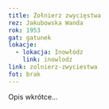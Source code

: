 ```yaml
---
title: Żołnierz zwycięstwa
rez: Jakubowska Wanda
rok: 1953
gat: gatunek
lokacje:
  - lokacja: Inowłódz
    link: inowlodz
link: zolnierz-zwyciestwa
fot: brak
---
```

Opis wkrótce…